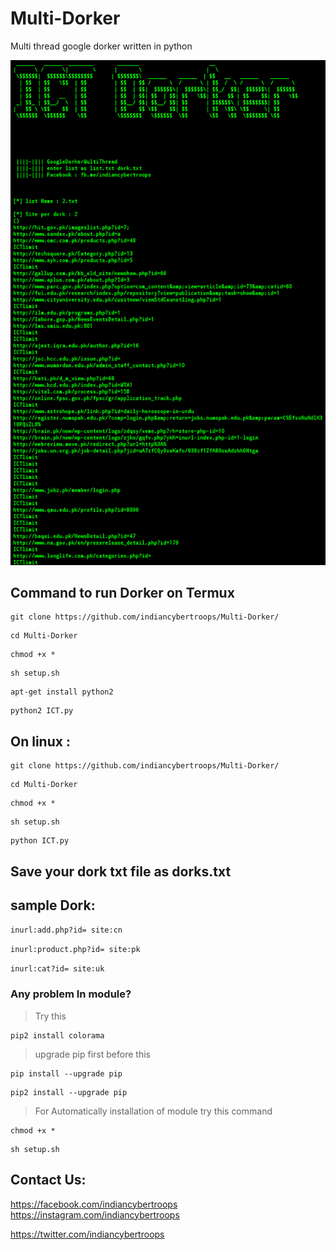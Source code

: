 
# Multi-Dorker
Multi thread google dorker written in python

![](header.png)

## Command to run Dorker on Termux 


```
git clone https://github.com/indiancybertroops/Multi-Dorker/
```
```
cd Multi-Dorker
```
```
chmod +x *
```
```
sh setup.sh
```

```
apt-get install python2
```

```
python2 ICT.py
```


## On linux :

```
git clone https://github.com/indiancybertroops/Multi-Dorker/
```

```
cd Multi-Dorker
```

```
chmod +x *
```

```
sh setup.sh
```

```
python ICT.py
```

## Save your dork txt file as dorks.txt


## sample Dork:
 ```inurl:add.php?id= site:cn```

```inurl:product.php?id= site:pk```
 
```inurl:cat?id= site:uk```
### Any problem In module? 
>Try this 
```
pip2 install colorama
```
>upgrade pip first before this

```
pip install --upgrade pip
```
```
pip2 install --upgrade pip
```
> For Automatically installation of module try this command
```
chmod +x *
```
```
sh setup.sh
```

## Contact Us: 
https://facebook.com/indiancybertroops
https://instagram.com/indiancybertroops


https://twitter.com/indiancybertroops
